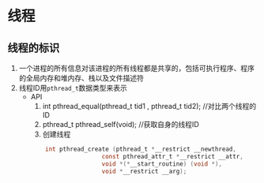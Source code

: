# 线程

## 线程的标识
1. 一个进程的所有信息对该进程的所有线程都是共享的，包括可执行程序、程序的全局内存和堆内存、栈以及文件描述符
2. 线程ID用`pthread_t`数据类型来表示
    * API
        1. int pthread_equal(pthread_t tid1 , pthread_t tid2); //对比两个线程的ID
        2. pthread_t pthread_self(void);  //获取自身的线程ID
        3. 创建线程
        ```C
            int pthread_create (pthread_t *__restrict __newthread,      //[out] 存放创建好的线程的ID
                            const pthread_attr_t *__restrict __attr,    //线程的属性，无则为NULL
                            void *(*__start_routine) (void *),          //函数入口
                            void *__restrict __arg);                    //函数传参
        ```
